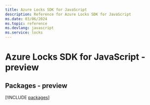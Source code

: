 ```yaml
---
title: Azure Locks SDK for JavaScript
description: Reference for Azure Locks SDK for JavaScript
ms.date: 03/06/2024
ms.topic: reference
ms.devlang: javascript
ms.service: locks
---
```

# Azure Locks SDK for JavaScript - preview
## Packages - preview
[!INCLUDE [packages](locks-index.md)]